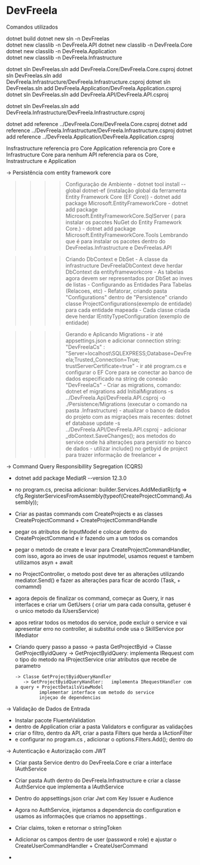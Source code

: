 # DevFreela
Comandos utilizados


dotnet build
dotnet new sln -n DevFreelas       
dotnet new classlib -n DevFreela.API
dotnet new classlib -n DevFreela.Core
dotnet new classlib -n DevFreela.Application     
dotnet new classlib -n DevFreela.Infrastructure

dotnet sln DevFreelas.sln add DevFreela.Core/DevFreela.Core.csproj
dotnet sln DevFreelas.sln add DevFreela.Infrastructure/DevFreela.Infrastructure.csproj
dotnet sln DevFreelas.sln add DevFreela.Application/DevFreela.Application.csproj
dotnet sln DevFreelas.sln add DevFreela.API/DevFreela.API.csproj



dotnet sln DevFreelas.sln add DevFreela.Infrastructure/DevFreela.Infrastructure.csproj




dotnet add reference ../DevFreela.Core/DevFreela.Core.csproj
dotnet add reference ../DevFreela.Infrastructure/DevFreela.Infrastructure.csproj
dotnet add reference ../DevFreela.Application/DevFreela.Application.csproj



Insfrastructure referencia pro Core
Application referencia pro Core e Infrastructure
Core para nenhum
API referencia para os Core, Instrastructure e Application


-> Persistência com entity framework core 
 >>>> Configuração de Ambiente
    - dotnet tool install --global dotnet-ef (instalação global da ferramenta Entity Framework Core (EF Core))
    - dotnet add package Microsoft.EntityFrameworkCore
    - dotnet add package Microsoft.EntityFrameworkCore.SqlServer ( para instalar os pacotes NuGet do Entity Framework Core.)
    - dotnet add package Microsoft.EntityFrameworkCore.Tools
    Lembrando que é para instalar os pacotes dentro do DevFreelas.Infrastructure e DevFreelas.API

 >>>> Criando DbContext e DbSet
    - A classe da infrastructure DevFreelaDbContext deve herdar DbContext da entityframeworkcore
    - As tabelas agora devem ser representados por DbSet ao inves de listas
    - Configurando as Entidades Para Tabelas (Relacoes, etc) 
    - Refatorar, criando pasta "Configurations" dentro de "Persistence" criando classe ProjectConfigurations(exemplo de entidade) para cada entidade mapeada
    - Cada classe criada deve herdar IEntityTypeConfiguration<Project> (exemplo de entidade) 
    
 >>>> Gerando e Aplicando Migrations 
    - ir até appsettings.json e adicionar connection string:  "DevFreelaCs" : "Server=localhost\\SQLEXPRESS;Database=DevFreela;Trusted_Connection=True; trustServerCertificate=true"
    - ir até program.cs e configurar o EF Core para se conectar ao banco de dados especificado na string de conexão "DevFreelaCs"
    - Criar as migrations, comando: dotnet ef migrations add InitialMigrations -s ../DevFreela.Api/DevFreela.API.csproj -o ./Persistence/Migrations (executar o comando na pasta .Infrastructure)
    - atualizar o banco de dados do projeto com as migrações mais recentes: dotnet ef database update -s ../DevFreela.API/DevFreela.API.csproj 
    - adicionar _dbContext.SaveChanges(); aos metodos do service onde há alterações para persistir no banco de dados
    - utilizar include() no getbyid de project para trazer informação de freelancer + 


-> Command Query Responsibillity Segregation (CQRS)
   - dotnet add package MediatR --version 12.3.0
   - no program.cs, precisa adicionar: builder.Services.AddMediatR(cfg => cfg.RegisterServicesFromAssembly(typeof(CreateProjectCommand).Assembly));
   - Criar as pastas commands com CreateProjects e as classes CreateProjectCommand + CreateProjectCommandHandle
   - pegar os atributos de InputModel e colocar dentro do CreateProjectCommand e ir fazendo um a um todos os comandos
   - pegar o metodo de create e levar para CreateProjectCommandHandler, com isso, agora ao inves de usar inputmodel, usamos request e tambem utilizamos asyn + await
   - no ProjectController, o metodo post deve ter as alterações utilizando mediator.Send() e fazer as alterações para ficar de acordo (Task<iaction>, + comamnd)
   - agora depois de finalizar os command, começar as Query, ir nas interfaces e criar um GetUsers ( criar um para cada consulta, getuser é o unico metodo da IUsersService)
   - apos retirar todos os metodos do service, pode excluir o service e vai apresentar erro no controller, ai substitui onde usa o SkillService  por IMediator
   - Criando query passo a passo
      -> pasta GetProjectByid
         -> Classe GetProjectByidQuery 
            -> GetProjectByidQuery: implementa IRequest com o tipo do metodo na IProjectService  criar atributos que recebe de parametro 

         -> Classe GetProjectByidQueryHandler
            -> GetProjectByidQueryHandler:   implementa IRequestHandler com a query + ProjectDetailsViewModel  
                  implementar interface com metodo do service
                  injeçao de dependencias


-> Validação de Dados de Entrada
   - Instalar pacote FluenteValidation
   - dentro de Application criar a pasta Validators e configurar as validações
   - criar o filtro, dentro da API, criar a pasta Filters que herda a IActionFilter 
   - e configurar no program.cs , adicionar o options.Filters.Add<ValidationsFilter>(); dentro do 


-> Autenticação e Autorização com JWT
   - Criar pasta Service dentro do DevFreela.Core e criar a interface IAuthService 
   - Criar pasta Auth dentro do DevFreela.Infrastructure e criar a classe AuthService que implementa a IAuthService
   - Dentro do appsettings.json criar Jwt com Key Issuer e Audience
   - Agora no AuthService, injetamos a dependencia do configuration e usamos as informações que criamos no appsettings . 
   - Criar claims, token e retornar o stringToken

   - Adicionar os campos dentro de user (password e role) e ajustar o CreateUserCommandHandler + CreateUserCommand
   -
   

   

      

    

